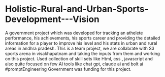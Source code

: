# Holistic-Rural-and-Urban-Sports-Development---Vision 
A government project which was developed for tracking an athelete performance, his achievements, his sports career and providing the detailed information for a player to improve his level and his stats in urban and rural areas in andhra pradesh.
This is a team project, we are collabrate with S3 sports arena in visakhapatnam and taking the inputs from them and working on this project.
Used collection of skill sets like Html, css , javascript and also quite focused on few AI tools like chat gpt, claude ai and bolt ai
#promptEngineering
Government was funding for this project.
